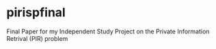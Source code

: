 # pirispfinal
Final Paper for my Independent Study Project on the Private Information Retrival (PIR) problem
